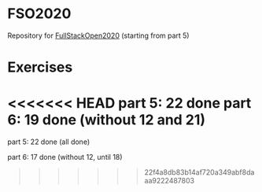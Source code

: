 # FSO2020
Repository for [FullStackOpen2020](https://fullstackopen.com/) (starting from part 5)
# Exercises
<<<<<<< HEAD
part 5: 22 done
part 6: 19 done (without 12 and 21)
=======
part 5: 22 done (all done)

part 6: 17 done (without 12, until 18)
>>>>>>> 22f4a8db83b14af720a349abf8daaa9222487803
